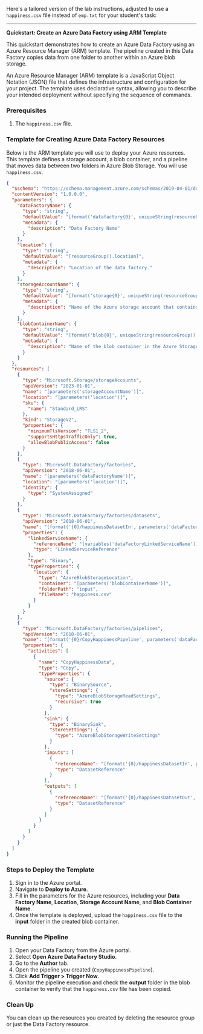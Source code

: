 Here's a tailored version of the lab instructions, adjusted to use a `happiness.csv` file instead of `emp.txt` for your student's task:

---

**Quickstart: Create an Azure Data Factory using ARM Template**

This quickstart demonstrates how to create an Azure Data Factory using an Azure Resource Manager (ARM) template. The pipeline created in this Data Factory copies data from one folder to another within an Azure blob storage. 

An Azure Resource Manager (ARM) template is a JavaScript Object Notation (JSON) file that defines the infrastructure and configuration for your project. The template uses declarative syntax, allowing you to describe your intended deployment without specifying the sequence of commands.

### Prerequisites

1. The `happiness.csv` file.


### Template for Creating Azure Data Factory Resources

Below is the ARM template you will use to deploy your Azure resources. This template defines a storage account, a blob container, and a pipeline that moves data between two folders in Azure Blob Storage. You will use `happiness.csv`.

```json
{
  "$schema": "https://schema.management.azure.com/schemas/2019-04-01/deploymentTemplate.json#",
  "contentVersion": "1.0.0.0",
  "parameters": {
    "dataFactoryName": {
      "type": "string",
      "defaultValue": "[format('datafactory{0}', uniqueString(resourceGroup().id))]",
      "metadata": {
        "description": "Data Factory Name"
      }
    },
    "location": {
      "type": "string",
      "defaultValue": "[resourceGroup().location]",
      "metadata": {
        "description": "Location of the data factory."
      }
    },
    "storageAccountName": {
      "type": "string",
      "defaultValue": "[format('storage{0}', uniqueString(resourceGroup().id))]",
      "metadata": {
        "description": "Name of the Azure storage account that contains the input/output data."
      }
    },
    "blobContainerName": {
      "type": "string",
      "defaultValue": "[format('blob{0}', uniqueString(resourceGroup().id))]",
      "metadata": {
        "description": "Name of the blob container in the Azure Storage account."
      }
    }
  },
  "resources": [
    {
      "type": "Microsoft.Storage/storageAccounts",
      "apiVersion": "2023-01-01",
      "name": "[parameters('storageAccountName')]",
      "location": "[parameters('location')]",
      "sku": {
        "name": "Standard_LRS"
      },
      "kind": "StorageV2",
      "properties": {
        "minimumTlsVersion": "TLS1_2",
        "supportsHttpsTrafficOnly": true,
        "allowBlobPublicAccess": false
      }
    },
    {
      "type": "Microsoft.DataFactory/factories",
      "apiVersion": "2018-06-01",
      "name": "[parameters('dataFactoryName')]",
      "location": "[parameters('location')]",
      "identity": {
        "type": "SystemAssigned"
      }
    },
    {
      "type": "Microsoft.DataFactory/factories/datasets",
      "apiVersion": "2018-06-01",
      "name": "[format('{0}/happinessDatasetIn', parameters('dataFactoryName'))]",
      "properties": {
        "linkedServiceName": {
          "referenceName": "[variables('dataFactoryLinkedServiceName')]",
          "type": "LinkedServiceReference"
        },
        "type": "Binary",
        "typeProperties": {
          "location": {
            "type": "AzureBlobStorageLocation",
            "container": "[parameters('blobContainerName')]",
            "folderPath": "input",
            "fileName": "happiness.csv"
          }
        }
      }
    },
    {
      "type": "Microsoft.DataFactory/factories/pipelines",
      "apiVersion": "2018-06-01",
      "name": "[format('{0}/CopyHappinessPipeline', parameters('dataFactoryName'))]",
      "properties": {
        "activities": [
          {
            "name": "CopyHappinessData",
            "type": "Copy",
            "typeProperties": {
              "source": {
                "type": "BinarySource",
                "storeSettings": {
                  "type": "AzureBlobStorageReadSettings",
                  "recursive": true
                }
              },
              "sink": {
                "type": "BinarySink",
                "storeSettings": {
                  "type": "AzureBlobStorageWriteSettings"
                }
              },
              "inputs": [
                {
                  "referenceName": "[format('{0}/happinessDatasetIn', parameters('dataFactoryName'))]",
                  "type": "DatasetReference"
                }
              ],
              "outputs": [
                {
                  "referenceName": "[format('{0}/happinessDatasetOut', parameters('dataFactoryName'))]",
                  "type": "DatasetReference"
                }
              ]
            }
          }
        ]
      }
    }
  ]
}
```

### Steps to Deploy the Template

1. Sign in to the Azure portal.
2. Navigate to **Deploy to Azure**.
3. Fill in the parameters for the Azure resources, including your **Data Factory Name**, **Location**, **Storage Account Name**, and **Blob Container Name**.
4. Once the template is deployed, upload the `happiness.csv` file to the **input** folder in the created blob container.

### Running the Pipeline

1. Open your Data Factory from the Azure portal.
2. Select **Open Azure Data Factory Studio**.
3. Go to the **Author** tab.
4. Open the pipeline you created (`CopyHappinessPipeline`).
5. Click **Add Trigger > Trigger Now**.
6. Monitor the pipeline execution and check the **output** folder in the blob container to verify that the `happiness.csv` file has been copied.

### Clean Up

You can clean up the resources you created by deleting the resource group or just the Data Factory resource.
